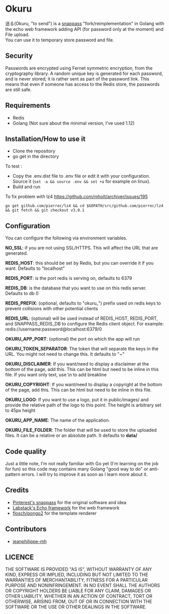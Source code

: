 # Okuru
送る(Okuru, "to send") is a [snappass](https://github.com/pinterest/snappass) "fork/reimplementation" in Golang with the echo web framework adding API (for password only at the moment) and File upload.  
You can use it to temporary store password and file.

## Security

Passwords are encrypted using Fernet symmetric encryption, from the cryptography library. A random unique key is generated for each password, and is never stored; it is rather sent as part of the password link. This means that even if someone has access to the Redis store, the passwords are still safe.

## Requirements

* Redis
* Golang (Not sure about the minimal version, I've used 1.12)

## Installation/How to use it

* Clone the repository
* go get in the directory

To test :
* Copy the .env.dist file to .env file or edit it with your configuration. Source it (``set -a && source .env && set +a`` for example on linux).
* Build and run

To fix problem with lz4 https://github.com/mholt/archiver/issues/195

``go get github.com/pierrec/lz4 && cd $GOPATH/src/github.com/pierrec/lz4 && git fetch && git checkout v3.0.1``

## Configuration

You can configure the following via environment variables.

**NO_SSL**: if you are not using SSL/HTTPS. This will affect the URL that are generated.

**REDIS_HOST**: this should be set by Redis, but you can override it if you want. Defaults to "localhost"

**REDIS_PORT**: is the port redis is serving on, defaults to 6379

**REDIS_DB**: is the database that you want to use on this redis server. Defaults to db 0

**REDIS_PREFIX**: (optional, defaults to "okuru_") prefix used on redis keys to prevent collisions with other potential clients

**REDIS_URL**: (optional) will be used instead of REDIS_HOST, REDIS_PORT, and SNAPPASS_REDIS_DB to configure the Redis client object. For example: redis://username:password@localhost:6379/0

**OKURU_APP_PORT**: (optional) the port on which the app will run

**OKURU_TOKEN_SEPARATOR**: The token that will separate the keys in the URL. You might not need to change this. It defaults to "~"

**OKURU_DISCLAIMER**: If you want/need to display a disclaimer at the bottom of the page, add this. This can be html but need to be inline in this file. If you want only text, use \n to add breakline

**OKURU_COPYRIGHT**: If you want/need to display a copyright at the bottom of the page, add this. This can be html but need to be inline in this file.

**OKURU_LOGO**: If you want to use a logo, put it in public/images/ and provide the relative path of the logo to this point. The height is arbitrary set to 45px height

**OKURU_APP_NAME**: The name of the application.

**OKURU_FILE_FOLDER**: The folder that will be used to store the uploaded files. It can be a relative or an absolute path. It defaults to **data/**

## Code quality

Just a little note, I'm not really familiar with Go yet (I'm learning on the job for fun) so this code may contains many Golang "good way to do" or anti-pattern errors. I will try to improve it as soon as I learn more about it.

## Credits

* [Pinterest's snappass](https://github.com/pinterest/snappass) for the original software and idea
* [Labstack's Echo framework](https://github.com/labstack/echo) for the web framework
* [flosch/pongo2](https://github.com/flosch/pongo2) for the template renderer

## Contributors

* [jeanphilippe-mh](https://github.com/jeanphilippe-mh)

## LICENCE

THE SOFTWARE IS PROVIDED "AS IS", WITHOUT WARRANTY OF ANY KIND, EXPRESS OR
IMPLIED, INCLUDING BUT NOT LIMITED TO THE WARRANTIES OF MERCHANTABILITY,
FITNESS FOR A PARTICULAR PURPOSE AND NONINFRINGEMENT. IN NO EVENT SHALL THE
AUTHORS OR COPYRIGHT HOLDERS BE LIABLE FOR ANY CLAIM, DAMAGES OR OTHER
LIABILITY, WHETHER IN AN ACTION OF CONTRACT, TORT OR OTHERWISE, ARISING FROM,
OUT OF OR IN CONNECTION WITH THE SOFTWARE OR THE USE OR OTHER DEALINGS IN THE
SOFTWARE.
